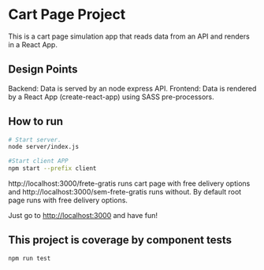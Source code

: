 # Cart Page Project

This is a cart page simulation app that reads data from an API and renders in a React App.

## Design Points

Backend: Data is served by an node express API.
Frontend: Data is rendered by a React App (create-react-app) using SASS pre-processors.


## How to run

```bash
# Start server.
node server/index.js 

#Start client APP
npm start --prefix client

```

http://localhost:3000/frete-gratis runs cart page with free delivery options and http://localhost:3000/sem-frete-gratis runs without. By default root page runs with free delivery options.

Just go to [http://localhost:3000](http://localhost:3000) and have fun!

## This project is coverage by component tests

```bash
npm run test
```


